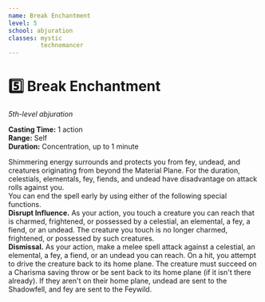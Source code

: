 ```yaml
---
name: Break Enchantment
level: 5
school: abjuration
classes: mystic
         technomancer
---
```


# :five: Break Enchantment

_5th-level abjuration_ 

**Casting Time:** 1 action    
**Range:** Self    
**Duration:** Concentration, up to 1 minute 

Shimmering energy surrounds and protects you from fey, undead, and creatures originating from beyond the Material Plane. For the duration, celestials, elementals, fey, fiends, and undead have disadvantage on attack rolls against you.    
You can end the spell early by using either of the following special functions.    
**Disrupt Influence.** As your action, you touch a creature you can reach that is charmed, frightened, or possessed by a celestial, an elemental, a fey, a fiend, or an undead. The creature you touch is no longer charmed, frightened, or possessed by such creatures.    
**Dismissal.** As your action, make a melee spell attack against a celestial, an elemental, a fey, a fiend, or an undead you can reach. On a hit, you attempt to drive the creature back to its home plane. The creature must succeed on a Charisma saving throw or be sent back to its home plane (if it isn't there already). If they aren't on their home plane, undead are sent to the Shadowfell, and fey are sent to the Feywild. 